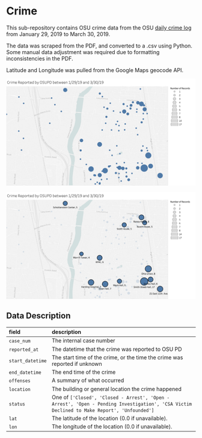 # Crime

This sub-repository contains OSU crime data from the OSU [daily crime log](http://dailycrimelog.osu.edu/Daily_Crime_Log_-_Columbus.pdf) from January 29, 2019 to March 30, 2019. 

The data was scraped from the PDF, and converted to a .csv using Python. Some manual data adjustment was required due to formatting inconsistencies in the PDF. 

Latitude and Longitude was pulled from the Google Maps geocode API.

![Visualization of most crime data](https://raw.githubusercontent.com/Conway/OSU-Data/master/crime/OSU%20Crime%20Data.png)

![Visualization of selected crime data (high crime locations)](https://raw.githubusercontent.com/Conway/OSU-Data/master/crime/OSU%20PD%20Selected%20Crime%20Data.png)

## Data Description

|field|description|
|:--|:--|
|`case_num`|The internal case number|
|`reported_at`|The datetime that the crime was reported to OSU PD|
|`start_datetime`|The start time of the crime, or the time the crime was reported if unknown|
|`end_datetime`|The end time of the crime|
|`offenses`|A summary of what occurred|
|`location`|The building or general location the crime happened|
|`status`|One of `['Closed', 'Closed - Arrest', 'Open - Arrest', 'Open - Pending Investigation', 'CSA Victim Declined to Make Report', 'Unfounded']`|
|`lat`|The latitude of the location (0.0 if unavailable).|
|`lon`|The longitude of the location (0.0 if unavailable).|


